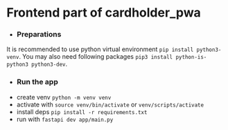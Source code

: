 # Frontend part of cardholder_pwa
- ### Preparations
It is recommended to use python virtual environment ```pip install python3-venv```.
You may also need following packages ```pip3 install python-is-python3 python3-dev```.
- ### Run the app
- create venv ```python -m venv venv```
- activate with ```source venv/bin/activate``` or ```venv/scripts/activate```
- install deps ```pip install -r requirements.txt```
- run with ```fastapi dev app/main.py```